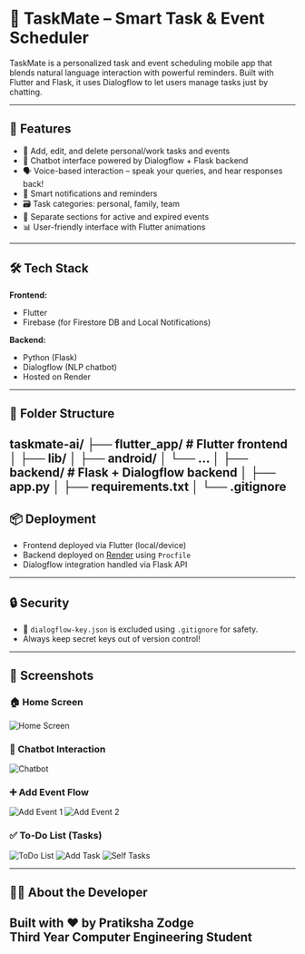 # 🧠 TaskMate – Smart Task & Event Scheduler

TaskMate is a personalized task and event scheduling mobile app that blends natural language interaction with powerful reminders. Built with Flutter and Flask, it uses Dialogflow to let users manage tasks just by chatting.

---

## 🚀 Features
- 📅 Add, edit, and delete personal/work tasks and events
- 🧠 Chatbot interface powered by Dialogflow + Flask backend
- 🗣️ Voice-based interaction – speak your queries, and hear responses back!
- 🔔 Smart notifications and reminders
- 🗃️ Task categories: personal, family, team
- 🌙 Separate sections for active and expired events
- 📊 User-friendly interface with Flutter animations

---

## 🛠️ Tech Stack

**Frontend:**
- Flutter
- Firebase (for Firestore DB and Local Notifications)

**Backend:**
- Python (Flask)
- Dialogflow (NLP chatbot)
- Hosted on Render

---

## 📂 Folder Structure
taskmate-ai/
├── flutter_app/ # Flutter frontend
│ ├── lib/
│ ├── android/
│ └── ...
│
├── backend/ # Flask + Dialogflow backend
│ ├── app.py
│ ├── requirements.txt
│ └── .gitignore 
---

## 📦 Deployment

- Frontend deployed via Flutter (local/device)
- Backend deployed on [Render](https://render.com) using `Procfile`
- Dialogflow integration handled via Flask API

---

## 🔒 Security

- 🔑 `dialogflow-key.json` is excluded using `.gitignore` for safety.
- Always keep secret keys out of version control!

---
## 📸 Screenshots

### 🏠 Home Screen
![Home Screen](screenshots/homescreen.jpg)

### 🤖 Chatbot Interaction
![Chatbot](screenshots/Chatbot.jpg)

### ➕ Add Event Flow
![Add Event 1](screenshots/AddEvent1.jpg)
![Add Event 2](screenshots/AddEvent2.jpg)

### ✅ To-Do List (Tasks)
![ToDo List](screenshots/Todolist.jpg)
![Add Task](screenshots/addtask.jpg)
![Self Tasks](screenshots/Selftasks.jpg)

---

## 🙋‍♀️ About the Developer

Built with ❤️ by Pratiksha Zodge  
Third Year Computer Engineering Student  
---

